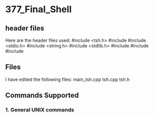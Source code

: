 # 377_Final_Shell

## header files
  Here are the header files used:
  #include <tsh.h>
  #include <iostream>
  #include <stdio.h>
  #include <string.h>
  #include <stdlib.h>
  #include <map>
  #include <cstring>
  #include <ctime>

## Files
  I have edited the following files:
  main_tsh.cpp
  tsh.cpp
  tsh.h
  
## Commands Supported
  ### 1. General UNIX commands
  
